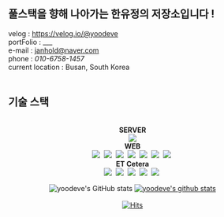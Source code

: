 ## 풀스택을 향해 나아가는 한유정의 저장소입니다 !
velog : https://velog.io/@yoodeve<br />
portFolio : ___ <br />
e-mail : janhold@naver.com<br />
phone : <i>010-6758-1457</i><br />
current location : Busan, South Korea<br />
<br />
## 기술 스택
<div align='center'><br />
  <b>SERVER</b><br />
  <img src="https://img.shields.io/badge/Java-007396?style=flat&logo=OpenJDK&logoColor=white"/><br />
  <b>WEB</b><br />
  <img src="https://img.shields.io/badge/JavaScript-F7DF1E?style=flat&logo=JavaScript&logoColor=white">&nbsp;
  <img src="https://img.shields.io/badge/CSS3-1572B6?style=flat&logo=CSS3&logoColor=white">&nbsp;
  <img src="https://img.shields.io/badge/HTML5-E34F26?style=flat&logo=HTML5&logoColor=white">&nbsp;
  <img src="https://img.shields.io/badge/React-61DAFB?style=flat&logo=React&logoColor=white">&nbsp;
  <img src="https://img.shields.io/badge/Redux-764ABC?style=flat&logo=Redux&logoColor=white">&nbsp;
  <img src="https://img.shields.io/badge/ANTD-0170FE?style=flat&logo=antdesign&logoColor=white">&nbsp;
  <img src="https://img.shields.io/badge/Styled-Components-DB7093?style=flat&logo=styledcomponents&logoColor=white">&nbsp;
<br/ >
  <b>ET Cetera</b><br />
  <img src="https://img.shields.io/badge/Amazon AWS-232F3E?style=flat&logo=Amazon AWS&logoColor=white">&nbsp;
  <img src="https://img.shields.io/badge/AWS Amplify-FF9900?style=flat&logo=AWS Amplify&logoColor=white">&nbsp;
  <img src="https://img.shields.io/badge/Jira-0052CC?style=flat&logo=Jira&logoColor=white">&nbsp;
  <img src="https://img.shields.io/badge/Atlassian-0052CC?style=flat&logo=atlassian&logoColor=white">&nbsp;
  <img src="https://img.shields.io/badge/git-F05032?style=flat&logo=git&logoColor=white">&nbsp;
  <br />
  
![yoodeve's GitHub stats](https://github-readme-stats.vercel.app/api?username=yoodeve&theme=dark&show_icons=true)
[![yoodeve's github stats](https://github-readme-stats.vercel.app/api/top-langs/?username=yoodeve&show_icons=true&hide_border=true&title_color=004386&icon_color=004386&layout=compact)](https://github.com/yoodeve)  <br />  <br />
[![Hits](https://hits.seeyoufarm.com/api/count/incr/badge.svg?url=https%3A%2F%2Fgithub.com%2Fyoodeve%2Fyoodeve&count_bg=%23D49393&title_bg=%23555555&icon=&icon_color=%23E7E7E7&title=hits&edge_flat=true)](https://hits.seeyoufarm.com)  <br />
</div>



